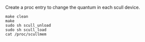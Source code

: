 Create a proc entry to change the quantum in each scull device.

```
make clean
make
sudo sh scull_unload
sudo sh scull_load
cat /proc/scullmem
```
